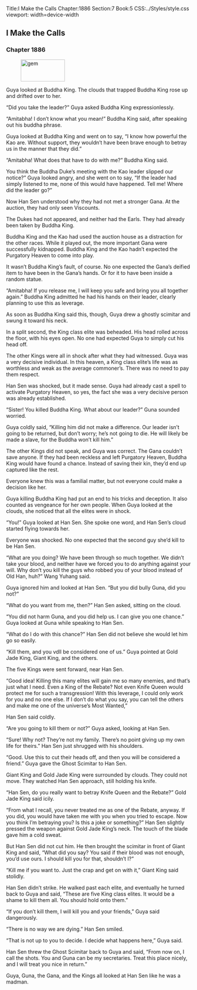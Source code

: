 Title:I Make the Calls 
Chapter:1886 
Section:7 
Book:5 
CSS:../Styles/style.css 
viewport: width=device-width
  
## I Make the Calls
### Chapter 1886
  
<figure>
	<img src="../Images/gem.gif" alt="gem" id="gem" width="120" height="60" />
</figure>
  

  
Guya looked at Buddha King. The clouds that trapped Buddha King rose up and drifted over to her.

“Did you take the leader?” Guya asked Buddha King expressionlessly.

“Amitabha! I don’t know what you mean!” Buddha King said, after speaking out his buddha phrase.

Guya looked at Buddha King and went on to say, “I know how powerful the Kao are. Without support, they wouldn’t have been brave enough to betray us in the manner that they did.”

“Amitabha! What does that have to do with me?” Buddha King said.

You think the Buddha Duke’s meeting with the Kao leader slipped our notice?” Guya looked angry, and she went on to say, “If the leader had simply listened to me, none of this would have happened. Tell me! Where did the leader go?”

Now Han Sen understood why they had not met a stronger Gana. At the auction, they had only seen Viscounts.

The Dukes had not appeared, and neither had the Earls. They had already been taken by Buddha King.

Buddha King and the Kao had used the auction house as a distraction for the other races. While it played out, the more important Gana were successfully kidnapped. Buddha King and the Kao hadn’t expected the Purgatory Heaven to come into play.

It wasn’t Buddha King’s fault, of course. No one expected the Gana’s deified item to have been in the Gana’s hands. Or for it to have been inside a random statue.

“Amitabha! If you release me, I will keep you safe and bring you all together again.” Buddha King admitted he had his hands on their leader, clearly planning to use this as leverage.

As soon as Buddha King said this, though, Guya drew a ghostly scimitar and swung it toward his neck.

In a split second, the King class elite was beheaded. His head rolled across the floor, with his eyes open. No one had expected Guya to simply cut his head off.

The other Kings were all in shock after what they had witnessed. Guya was a very decisive individual. In this heaven, a King class elite’s life was as worthless and weak as the average commoner’s. There was no need to pay them respect.

Han Sen was shocked, but it made sense. Guya had already cast a spell to activate Purgatory Heaven, so yes, the fact she was a very decisive person was already established.

“Sister! You killed Buddha King. What about our leader?” Guna sounded worried.

Guya coldly said, “Killing him did not make a difference. Our leader isn’t going to be returned, but don’t worry; he’s not going to die. He will likely be made a slave, for the Buddha won’t kill him.”

The other Kings did not speak, and Guya was correct. The Gana couldn’t save anyone. If they had been reckless and left Purgatory Heaven, Buddha King would have found a chance. Instead of saving their kin, they’d end up captured like the rest.

Everyone knew this was a familial matter, but not everyone could make a decision like her.

Guya killing Buddha King had put an end to his tricks and deception. It also counted as vengeance for her own people. When Guya looked at the clouds, she noticed that all the elites were in shock.

“You!” Guya looked at Han Sen. She spoke one word, and Han Sen’s cloud started flying towards her.

Everyone was shocked. No one expected that the second guy she’d kill to be Han Sen.

“What are you doing? We have been through so much together. We didn’t take your blood, and neither have we forced you to do anything against your will. Why don’t you kill the guys who robbed you of your blood instead of Old Han, huh?” Wang Yuhang said.

Guya ignored him and looked at Han Sen. “But you did bully Guna, did you not?”

“What do you want from me, then?” Han Sen asked, sitting on the cloud.

“You did not harm Guna, and you did help us. I can give you one chance.” Guya looked at Guna while speaking to Han Sen.

“What do I do with this chance?” Han Sen did not believe she would let him go so easily.

“Kill them, and you vdll be considered one of us.” Guya pointed at Gold Jade King, Giant King, and the others.

The five Kings were sent forward, near Han Sen.

“Good idea! Killing this many elites will gain me so many enemies, and that’s just what I need. Even a King of the Rebate? Not even Knife Queen would protect me for such a transgression! With this leverage, I could only work for you and no one else. If I don’t do what you say, you can tell the others and make me one of the universe’s Most Wanted,”

Han Sen said coldly.

“Are you going to kill them or not?” Guya asked, looking at Han Sen.

“Sure! Why not? They’re not my family. There’s no point giving up my own life for theirs.” Han Sen just shrugged with his shoulders.

“Good. Use this to cut their heads off, and then you will be considered a friend.” Guya gave the Ghost Scimitar to Han Sen.

Giant King and Gold Jade King were surrounded by clouds. They could not move. They watched Han Sen approach, still holding his knife.

“Han Sen, do you really want to betray Knife Queen and the Rebate?” Gold Jade King said icily.

“From what I recall, you never treated me as one of the Rebate, anyway. If you did, you would have taken me with you when you tried to escape. Now you think I’m betraying you? Is this a joke or something?” Han Sen slightly pressed the weapon against Gold Jade King’s neck. The touch of the blade gave him a cold sweat.

But Han Sen did not cut him. He then brought the scimitar in front of Giant King and said, “What did you say? You said if their blood was not enough, you’d use ours. I should kill you for that, shouldn’t I?”

“Kill me if you want to. Just the crap and get on with it,” Giant King said stolidly.

Han Sen didn’t strike. He walked past each elite, and eventually he turned back to Guya and said, “These are five King class elites. It would be a shame to kill them all. You should hold onto them.”

“If you don’t kill them, I will kill you and your friends,” Guya said dangerously.

“There is no way we are dying.” Han Sen smiled.

“That is not up to you to decide. I decide what happens here,” Guya said.

Han Sen threw the Ghost Scimitar back to Guya and said, “From now on, I call the shots. You and Guna can be my secretaries. Treat this place nicely, and I will treat you nice in return.”

Guya, Guna, the Gana, and the Kings all looked at Han Sen like he was a madman.